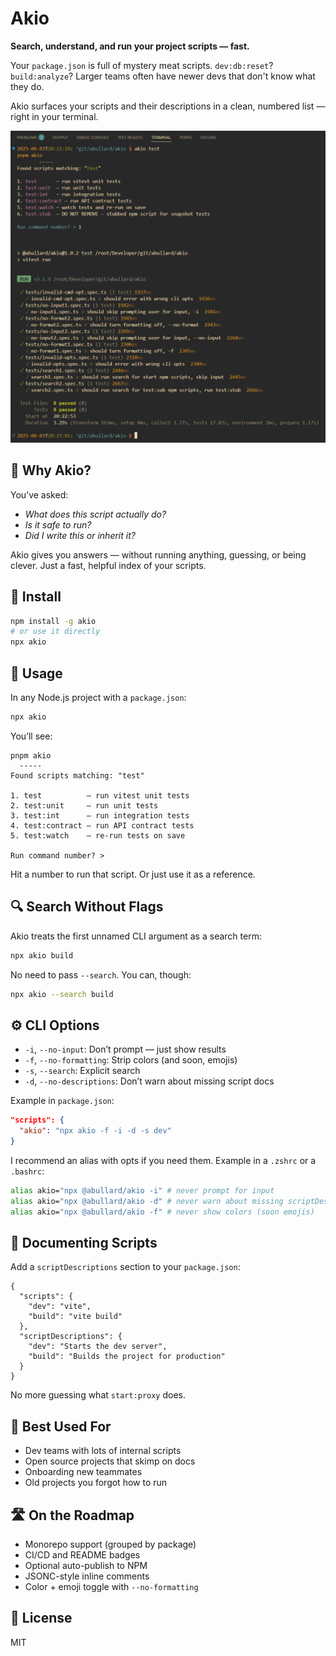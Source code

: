 # Akio

**Search, understand, and run your project scripts — fast.**

Your `package.json` is full of mystery meat scripts. `dev:db:reset`? `build:analyze`? Larger teams often have newer devs that don't know what they do.

Akio surfaces your scripts and their descriptions in a clean, numbered list — right in your terminal.

![Example](./docs/cli_screenshot.png "Example CLI screenshot")

## 🧭 Why Akio?

You’ve asked:

* *What does this script actually do?*
* *Is it safe to run?*
* *Did I write this or inherit it?*

Akio gives you answers — without running anything, guessing, or being clever.
Just a fast, helpful index of your scripts.

## 🚀 Install

```bash
npm install -g akio
# or use it directly
npx akio
```

## 📖 Usage

In any Node.js project with a `package.json`:

```bash
npx akio
```

You’ll see:

```
pnpm akio
  -----
Found scripts matching: "test"

1. test          — run vitest unit tests  
2. test:unit     — run unit tests  
3. test:int      — run integration tests  
4. test:contract — run API contract tests  
5. test:watch    — re-run tests on save

Run command number? >
```

Hit a number to run that script. Or just use it as a reference.

## 🔍 Search Without Flags

Akio treats the first unnamed CLI argument as a search term:

```bash
npx akio build
```

No need to pass `--search`. You can, though:

```bash
npx akio --search build
```

## ⚙️ CLI Options

* `-i`, `--no-input`: Don’t prompt — just show results
* `-f`, `--no-formatting`: Strip colors (and soon, emojis)
* `-s`, `--search`: Explicit search
* `-d`, `--no-descriptions`: Don’t warn about missing script docs

Example in `package.json`:

```json
"scripts": {
  "akio": "npx akio -f -i -d -s dev"
}
```

I recommend an alias with opts if you need them. Example in a `.zshrc` or a `.bashrc`:
```bash
alias akio="npx @abullard/akio -i" # never prompt for input
alias akio="npx @abullard/akio -d" # never warn about missing scriptDescriptions
alias akio="npx @abullard/akio -f" # never show colors (soon emojis)
```

## 📝 Documenting Scripts

Add a `scriptDescriptions` section to your `package.json`:

```jsonc
{
  "scripts": {
    "dev": "vite",
    "build": "vite build"
  },
  "scriptDescriptions": {
    "dev": "Starts the dev server",
    "build": "Builds the project for production"
  }
}
```

No more guessing what `start:proxy` does.

## 🧠 Best Used For

* Dev teams with lots of internal scripts
* Open source projects that skimp on docs
* Onboarding new teammates
* Old projects you forgot how to run

## 🛣️ On the Roadmap

* Monorepo support (grouped by package)
* CI/CD and README badges
* Optional auto-publish to NPM
* JSONC-style inline comments
* Color + emoji toggle with `--no-formatting`

## 🪪 License

MIT
